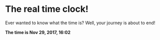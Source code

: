 # The real time clock!

Ever wanted to know what the time is? Well, your journey is about to end!

**The time is Nov 29, 2017, 16:02**